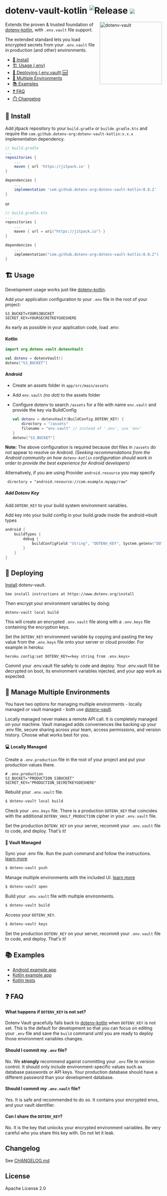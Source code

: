# dotenv-vault-kotlin ![Release](https://jitpack.io/v/dotenv-org/dotenv-vault-kotlin.svg) ![](https://img.shields.io/badge/license-Apache%202.0-orange.svg)

<img src="https://raw.githubusercontent.com/motdotla/dotenv/master/dotenv.svg" alt="dotenv-vault" align="right" width="200" />

Extends the proven & trusted foundation of [dotenv-kotlin](https://github.com/cdimascio/dotenv-kotlin), with `.env.vault` file support.

The extended standard lets you load encrypted secrets from your `.env.vault` file in production (and other) environments. 

* [🌱 Install](#-install)
* [🏗️ Usage (.env)](#%EF%B8%8F-usage)
* [🚀 Deploying (.env.vault) 🆕](#-deploying)
* [🌴 Multiple Environments](#-manage-multiple-environments)
* [📚 Examples](#-examples)
* [❓ FAQ](#-faq)
* [⏱️ Changelog](./CHANGELOG.md)

## 🌱 Install

Add jitpack repository to your `build.gradle` or `builde.gradle.kts` and require the `com.github.dotenv-org:dotenv-vault-kotlin:x.x.x` implementation dependency.

```groovy
// build.gradle
...
repositories {
    ...
    maven { url 'https://jitpack.io' }
}

dependencies {
    ...
    implementation 'com.github.dotenv-org:dotenv-vault-kotlin:0.0.2'
}
```

or

```kotlin
// build.gradle.kts
...
repositories {
    ...
    maven { url = uri("https://jitpack.io") }
}

dependencies {
    ...
    implementation("com.github.dotenv-org:dotenv-vault-kotlin:0.0.2")
}
```

## 🏗️ Usage

Development usage works just like [dotenv-kotlin](https://github.com/cdimascio/dotenv-kotlin). 

Add your application configuration to your `.env` file in the root of your project:

```
S3_BUCKET=YOURS3BUCKET
SECRET_KEY=YOURSECRETKEYGOESHERE
```

As early as possible in your application code, load .env:

#### Kotlin

```kotlin
import org.dotenv.vault.dotenvVault

val dotenv = dotenvVault()
dotenv["S3_BUCKET"]
```

#### Android

- Create an assets folder in `app/src/main/assets`
- Add `env.vault` *(no dot)* to the assets folder


- Configure dotenv to search `/assets` for a file with name `env.vault` and provide the key via BuildConfig

  ```kotlin
  val dotenv = dotenvVault(BuildConfig.DOTENV_KEY) {
      directory = "/assets"
      filename = "env.vault" // instead of '.env', use 'env'
  }
  dotenv["S3_BUCKET"]
  ```

**Note:** The above configuration is required because dot files in `/assets` do not appear to resolve on Android. *(Seeking recommendations from the Android community on how `dotenv-kotlin` configuration should work in order to provide the best experience for Android developers)*

Alternatively, if you are using Provider `android.resource` you may specify

```
 directory = "android.resource://com.example.myapp/raw"
```

##### Add Dotenv Key

Add `DOTENV_KEY` to your build system environment variables.

Add key into your build config in your build.grade inside the android->built types
```kotlin
android {
    buildTypes {
        debug {
            buildConfigField "String", "DOTENV_KEY", System.getenv("DOTENV_KEY") ?: ""    
        }
    } 
}

```

## 🚀 Deploying

[Install](https://www.dotenv.org/install) dotenv-vault.

```
See install instructions at https://www.dotenv.org/install
```

Then encrypt your environment variables by doing:

```shell
dotenv-vault local build
```

This will create an encrypted `.env.vault` file along with a `.env.keys` file containing the encryption keys.

Set the `DOTENV_KEY` environment variable by copying and pasting the key value from the `.env.keys` file onto your server or cloud provider. For example in heroku:

```
heroku config:set DOTENV_KEY=<key string from .env.keys>
```

Commit your .env.vault file safely to code and deploy. Your .env.vault fill be decrypted on boot, its environment variables injected, and your app work as expected.

## 🌴 Manage Multiple Environments

You have two options for managing multiple environments - locally managed or vault managed - both use <a href="https://github.com/dotenv-org/dotenv-vault">dotenv-vault</a>.

Locally managed never makes a remote API call. It is completely managed on your machine. Vault managed adds conveniences like backing up your .env file, secure sharing across your team, access permissions, and version history. Choose what works best for you.

#### 💻 Locally Managed

Create a `.env.production` file in the root of your project and put your production values there.

```
# .env.production
S3_BUCKET="PRODUCTION_S3BUCKET"
SECRET_KEY="PRODUCTION_SECRETKEYGOESHERE"
```

Rebuild your `.env.vault` file.

```bash
$ dotenv-vault local build
```

Check your `.env.keys` file. There is a production `DOTENV_KEY` that coincides with the additional `DOTENV_VAULT_PRODUCTION` cipher in your `.env.vault` file.

Set the production `DOTENV_KEY` on your server, recommit your `.env.vault` file to code, and deploy. That's it!

#### 🔐 Vault Managed

Sync your .env file. Run the push command and follow the instructions. [learn more](/docs/sync/quickstart)

```bash
$ dotenv-vault push
```

Manage multiple environments with the included UI. [learn more](/docs/tutorials/environments)

```bash
$ dotenv-vault open
```

Build your `.env.vault` file with multiple environments.

```bash
$ dotenv-vault build
```

Access your `DOTENV_KEY`.

```bash
$ dotenv-vault keys
```

Set the production `DOTENV_KEY` on your server, recommit your `.env.vault` file to code, and deploy. That's it!

## 📚 Examples

* [Android example app](https://github.com/marcel-rf/DotenvVaultAndroidExample)
* [Kotlin example app](https://github.com/dotenv-org/hello-kotlin)
* [Kotlin tests](https://github.com/dotenv-org/dotenv-vault-kotlin/blob/master/lib/src/test/kotlin/org/dotenv/vault/VaultTest.kt#L11)

## ❓ FAQ

#### What happens if `DOTENV_KEY` is not set?

Dotenv Vault gracefully falls back to [dotenv-kotlin](https://github.com/cdimascio/dotenv-kotlin) when `DOTENV_KEY` is not set. This is the default for development so that you can focus on editing your `.env` file and save the `build` command until you are ready to deploy those environment variables changes.

#### Should I commit my `.env` file?

No. We **strongly** recommend against committing your `.env` file to version control. It should only include environment-specific values such as database passwords or API keys. Your production database should have a different password than your development database.

#### Should I commit my `.env.vault` file?

Yes. It is safe and recommended to do so. It contains your encrypted envs, and your vault identifier.

#### Can I share the `DOTENV_KEY`?

No. It is the key that unlocks your encrypted environment variables. Be very careful who you share this key with. Do not let it leak.

## Changelog

See [CHANGELOG.md](CHANGELOG.md)

## License

Apache License 2.0
